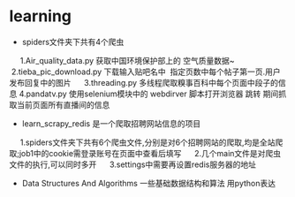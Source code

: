 # learning
- spiders文件夹下共有4个爬虫

      1.Air_quality_data.py 获取中国环境保护部上的 空气质量数据~
      2.tieba_pic_download.py 下载输入贴吧名中  指定页数中每个帖子第一页.用户发布回复中的图片
      3.threading.py 多线程爬取糗事百科中每个页面中段子的信息
      4.pandatv.py 使用selenium模块中的 webdirver 脚本打开浏览器 跳转 期间抓取当前页面所有直播间的信息

- learn_scrapy_redis 是一个爬取招聘网站信息的项目

      1.spiders文件夹下共有6个爬虫文件,分别是对6个招聘网站的爬取,均是全站爬取;job1中的cookie需登录账号在页面中查看后填写
      2.几个main文件是对爬虫文件的执行,可以同时多开
      3.settings中需要再设置redis服务器的地址

- Data Structures And Algorithms 一些基础数据结构和算法 用python表达
